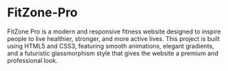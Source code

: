 # FitZone-Pro
FitZone Pro is a modern and responsive fitness website designed to inspire people to live healthier, stronger, and more active lives. This project is built using HTML5 and CSS3, featuring smooth animations, elegant gradients, and a futuristic glassmorphism style that gives the website a premium and professional look.
